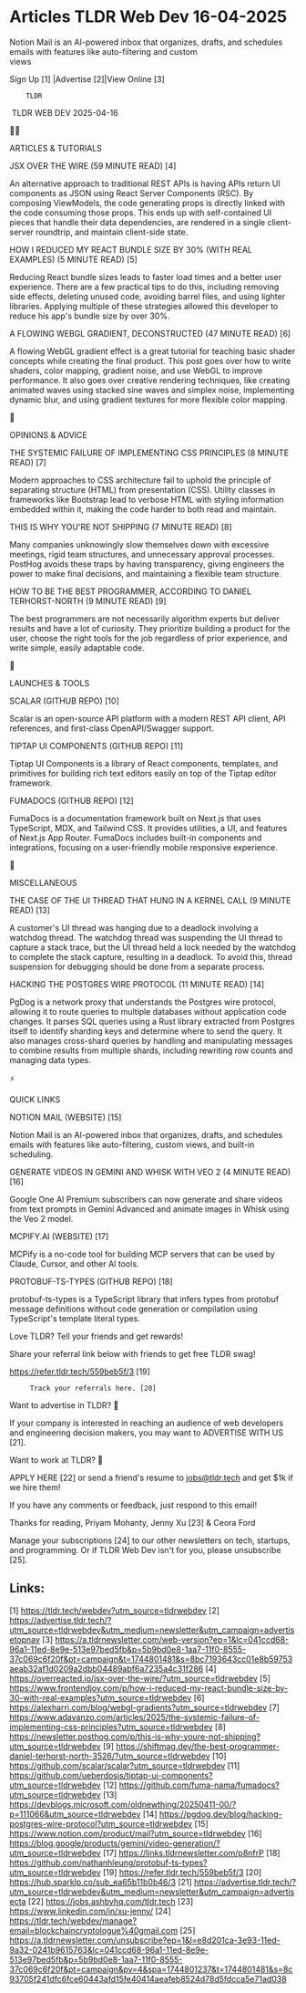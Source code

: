 # Articles TLDR Web Dev 16-04-2025

Notion Mail is an AI-powered inbox that organizes, drafts, and
schedules emails with features like auto-filtering and custom
views ‌ ‌ ‌ ‌ ‌ ‌ ‌ ‌ ‌ ‌ ‌ ‌ ‌ ‌ ‌ ‌ ‌ ‌ ‌ ‌ ‌ ‌ ‌ ‌ ‌ ‌  ‌ ‌ ‌ ‌ ‌ ‌ ‌ ‌ ‌ ‌ ‌ ‌ ‌ ‌ ‌ ‌ ‌ ‌ ‌ ‌ ‌ ‌ ‌ ‌ ‌ ‌ 


 Sign Up [1] |Advertise [2]|View Online [3] 

		TLDR 

 TLDR WEB DEV 2025-04-16

🧑‍💻 

ARTICLES & TUTORIALS

 JSX OVER THE WIRE (59 MINUTE READ) [4] 

 An alternative approach to traditional REST APIs is having APIs
return UI components as JSON using React Server Components (RSC). By
composing ViewModels, the code generating props is directly linked
with the code consuming those props. This ends up with self-contained
UI pieces that handle their data dependencies, are rendered in a
single client-server roundtrip, and maintain client-side state. 

 HOW I REDUCED MY REACT BUNDLE SIZE BY 30% (WITH REAL EXAMPLES) (5
MINUTE READ) [5] 

 Reducing React bundle sizes leads to faster load times and a better
user experience. There are a few practical tips to do this, including
removing side effects, deleting unused code, avoiding barrel files,
and using lighter libraries. Applying multiple of these strategies
allowed this developer to reduce his app's bundle size by over 30%. 

 A FLOWING WEBGL GRADIENT, DECONSTRUCTED (47 MINUTE READ) [6] 

 A flowing WebGL gradient effect is a great tutorial for teaching
basic shader concepts while creating the final product. This post goes
over how to write shaders, color mapping, gradient noise, and use
WebGL to improve performance. It also goes over creative rendering
techniques, like creating animated waves using stacked sine waves and
simplex noise, implementing dynamic blur, and using gradient textures
for more flexible color mapping. 

🧠 

OPINIONS & ADVICE

 THE SYSTEMIC FAILURE OF IMPLEMENTING CSS PRINCIPLES (8 MINUTE READ)
[7] 

 Modern approaches to CSS architecture fail to uphold the principle of
separating structure (HTML) from presentation (CSS). Utility classes
in frameworks like Bootstrap lead to verbose HTML with styling
information embedded within it, making the code harder to both read
and maintain. 

 THIS IS WHY YOU'RE NOT SHIPPING (7 MINUTE READ) [8] 

 Many companies unknowingly slow themselves down with excessive
meetings, rigid team structures, and unnecessary approval processes.
PostHog avoids these traps by having transparency, giving engineers
the power to make final decisions, and maintaining a flexible team
structure. 

 HOW TO BE THE BEST PROGRAMMER, ACCORDING TO DANIEL TERHORST-NORTH (9
MINUTE READ) [9] 

 The best programmers are not necessarily algorithm experts but
deliver results and have a lot of curiosity. They prioritize building
a product for the user, choose the right tools for the job regardless
of prior experience, and write simple, easily adaptable code. 

🚀 

LAUNCHES & TOOLS

 SCALAR (GITHUB REPO) [10] 

 Scalar is an open-source API platform with a modern REST API client,
API references, and first-class OpenAPI/Swagger support. 

 TIPTAP UI COMPONENTS (GITHUB REPO) [11] 

 Tiptap UI Components is a library of React components, templates, and
primitives for building rich text editors easily on top of the Tiptap
editor framework. 

 FUMADOCS (GITHUB REPO) [12] 

 FumaDocs is a documentation framework built on Next.js that uses
TypeScript, MDX, and Tailwind CSS. It provides utilities, a UI, and
features of Next.js App Router. FumaDocs includes built-in components
and integrations, focusing on a user-friendly mobile responsive
experience. 

🎁 

MISCELLANEOUS

 THE CASE OF THE UI THREAD THAT HUNG IN A KERNEL CALL (9 MINUTE READ)
[13] 

 A customer's UI thread was hanging due to a deadlock involving a
watchdog thread. The watchdog thread was suspending the UI thread to
capture a stack trace, but the UI thread held a lock needed by the
watchdog to complete the stack capture, resulting in a deadlock. To
avoid this, thread suspension for debugging should be done from a
separate process. 

 HACKING THE POSTGRES WIRE PROTOCOL (11 MINUTE READ) [14] 

 PgDog is a network proxy that understands the Postgres wire protocol,
allowing it to route queries to multiple databases without application
code changes. It parses SQL queries using a Rust library extracted
from Postgres itself to identify sharding keys and determine where to
send the query. It also manages cross-shard queries by handling and
manipulating messages to combine results from multiple shards,
including rewriting row counts and managing data types. 

⚡ 

QUICK LINKS

 NOTION MAIL (WEBSITE) [15] 

 Notion Mail is an AI-powered inbox that organizes, drafts, and
schedules emails with features like auto-filtering, custom views, and
built-in scheduling. 

 GENERATE VIDEOS IN GEMINI AND WHISK WITH VEO 2 (4 MINUTE READ) [16] 

 Google One AI Premium subscribers can now generate and share videos
from text prompts in Gemini Advanced and animate images in Whisk using
the Veo 2 model. 

 MCPIFY.AI (WEBSITE) [17] 

 MCPify is a no-code tool for building MCP servers that can be used by
Claude, Cursor, and other AI tools. 

 PROTOBUF-TS-TYPES (GITHUB REPO) [18] 

 protobuf-ts-types is a TypeScript library that infers types from
protobuf message definitions without code generation or compilation
using TypeScript's template literal types. 

Love TLDR? Tell your friends and get rewards!

 Share your referral link below with friends to get free TLDR swag! 

 https://refer.tldr.tech/559beb5f/3 [19] 

		 Track your referrals here. [20] 

Want to advertise in TLDR? 📰

 If your company is interested in reaching an audience of web
developers and engineering decision makers, you may want to ADVERTISE
WITH US [21]. 

Want to work at TLDR? 💼

 APPLY HERE [22] or send a friend's resume to jobs@tldr.tech and get
$1k if we hire them! 

 If you have any comments or feedback, just respond to this email! 

Thanks for reading, 
Priyam Mohanty, Jenny Xu [23] & Ceora Ford 

 Manage your subscriptions [24] to our other newsletters on tech,
startups, and programming. Or if TLDR Web Dev isn't for you, please
unsubscribe [25]. 

 

Links:
------
[1] https://tldr.tech/webdev?utm_source=tldrwebdev
[2] https://advertise.tldr.tech/?utm_source=tldrwebdev&utm_medium=newsletter&utm_campaign=advertisetopnav
[3] https://a.tldrnewsletter.com/web-version?ep=1&lc=041ccd68-96a1-11ed-8e9e-513e97bed5fb&p=5b9bd0e8-1aa7-11f0-8555-37c069c6f20f&pt=campaign&t=1744801481&s=8bc7193643cc01e8b59753aeab32af1d0209a2dbb04489abf6a7235a4c31f286
[4] https://overreacted.io/jsx-over-the-wire/?utm_source=tldrwebdev
[5] https://www.frontendjoy.com/p/how-i-reduced-my-react-bundle-size-by-30-with-real-examples?utm_source=tldrwebdev
[6] https://alexharri.com/blog/webgl-gradients?utm_source=tldrwebdev
[7] https://www.adavanzo.com/articles/2025/the-systemic-failure-of-implementing-css-principles?utm_source=tldrwebdev
[8] https://newsletter.posthog.com/p/this-is-why-youre-not-shipping?utm_source=tldrwebdev
[9] https://shiftmag.dev/the-best-programmer-daniel-terhorst-north-3526/?utm_source=tldrwebdev
[10] https://github.com/scalar/scalar?utm_source=tldrwebdev
[11] https://github.com/ueberdosis/tiptap-ui-components?utm_source=tldrwebdev
[12] https://github.com/fuma-nama/fumadocs?utm_source=tldrwebdev
[13] https://devblogs.microsoft.com/oldnewthing/20250411-00/?p=111066&utm_source=tldrwebdev
[14] https://pgdog.dev/blog/hacking-postgres-wire-protocol?utm_source=tldrwebdev
[15] https://www.notion.com/product/mail?utm_source=tldrwebdev
[16] https://blog.google/products/gemini/video-generation/?utm_source=tldrwebdev
[17] https://links.tldrnewsletter.com/p8nfrP
[18] https://github.com/nathanhleung/protobuf-ts-types?utm_source=tldrwebdev
[19] https://refer.tldr.tech/559beb5f/3
[20] https://hub.sparklp.co/sub_ea65b11b0b46/3
[21] https://advertise.tldr.tech/?utm_source=tldrwebdev&utm_medium=newsletter&utm_campaign=advertisecta
[22] https://jobs.ashbyhq.com/tldr.tech
[23] https://www.linkedin.com/in/xu-jenny/
[24] https://tldr.tech/webdev/manage?email=blockchaincryptologue%40gmail.com
[25] https://a.tldrnewsletter.com/unsubscribe?ep=1&l=e8d201ca-3e93-11ed-9a32-0241b9615763&lc=041ccd68-96a1-11ed-8e9e-513e97bed5fb&p=5b9bd0e8-1aa7-11f0-8555-37c069c6f20f&pt=campaign&pv=4&spa=1744801237&t=1744801481&s=8c93705f241dfc6fce60443afd15fe40414aeafeb8524d78d5fdcca5e71ad038